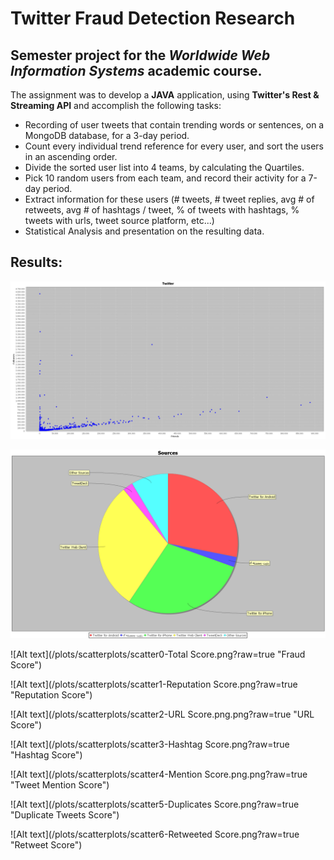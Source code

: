 # Twitter Fraud Detection Research

## Semester project for the *Worldwide Web Information Systems* academic course.

The assignment was to develop a **JAVA** application, using **Twitter's Rest & Streaming API** and accomplish the following tasks:

 - Recording of user tweets that contain trending words or sentences, on a MongoDB database, for a 3-day period.
 - Count every individual trend reference for every user, and sort the users in an ascending order.
 - Divide the sorted user list into 4 teams, by calculating the Quartiles.
 - Pick 10 random users from each team, and record their activity for a 7-day period.
 - Extract information for these users (# tweets, # tweet replies, avg # of retweets, avg # of hashtags / tweet, % of tweets with hashtags, % tweets with urls, tweet source platform, etc...)
 - Statistical Analysis and presentation on the resulting data.
 

## Results:

![Alt text](/plots/general_users_scatterplot.png?raw=true "Followers/Friends Ratio")

![Alt text](/plots/piecharts/pie_sources_legit.png?raw=true "Tweet Sources")

![Alt text](/plots/scatterplots/scatter0-Total Score.png?raw=true "Fraud Score")

![Alt text](/plots/scatterplots/scatter1-Reputation Score.png?raw=true "Reputation Score")

![Alt text](/plots/scatterplots/scatter2-URL Score.png.png?raw=true "URL Score")

![Alt text](/plots/scatterplots/scatter3-Hashtag Score.png?raw=true "Hashtag Score")

![Alt text](/plots/scatterplots/scatter4-Mention Score.png.png?raw=true "Tweet Mention Score")

![Alt text](/plots/scatterplots/scatter5-Duplicates Score.png?raw=true "Duplicate Tweets Score")

![Alt text](/plots/scatterplots/scatter6-Retweeted Score.png?raw=true "Retweet Score")


